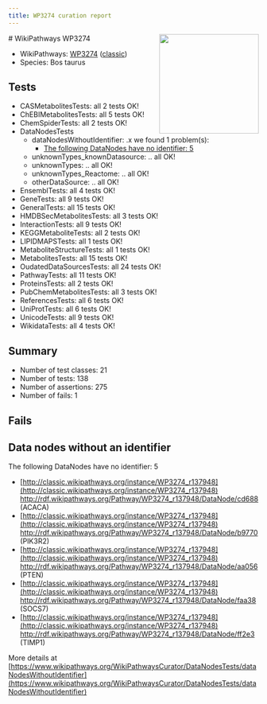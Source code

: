 ```yaml
---
title: WP3274 curation report
---
```


<img style="float: right; width: 200px" src="https://upload.wikimedia.org/wikipedia/commons/thumb/8/83/Wplogo_with_text_500.png/640px-Wplogo_with_text_500.png" />
# WikiPathways WP3274

* WikiPathways: [WP3274](https://wikipathways.org/pathways/WP3274) ([classic](https://classic.wikipathways.org/instance/WP3274))
* Species: Bos taurus
## Tests
* CASMetabolitesTests: all 2 tests OK!
* ChEBIMetabolitesTests: all 5 tests OK!
* ChemSpiderTests: all 2 tests OK!
* DataNodesTests
    * dataNodesWithoutIdentifier: .x we found 1 problem(s):
        * [The following DataNodes have no identifier: 5](#d2d32fa4)
    * unknownTypes_knownDatasource: .. all OK!
    * unknownTypes: .. all OK!
    * unknownTypes_Reactome: .. all OK!
    * otherDataSource: .. all OK!
* EnsemblTests: all 4 tests OK!
* GeneTests: all 9 tests OK!
* GeneralTests: all 15 tests OK!
* HMDBSecMetabolitesTests: all 3 tests OK!
* InteractionTests: all 9 tests OK!
* KEGGMetaboliteTests: all 2 tests OK!
* LIPIDMAPSTests: all 1 tests OK!
* MetaboliteStructureTests: all 1 tests OK!
* MetabolitesTests: all 15 tests OK!
* OudatedDataSourcesTests: all 24 tests OK!
* PathwayTests: all 11 tests OK!
* ProteinsTests: all 2 tests OK!
* PubChemMetabolitesTests: all 3 tests OK!
* ReferencesTests: all 6 tests OK!
* UniProtTests: all 6 tests OK!
* UnicodeTests: all 9 tests OK!
* WikidataTests: all 4 tests OK!


## Summary

* Number of test classes: 21
* Number of tests: 138
* Number of assertions: 275
* Number of fails: 1

## Fails

<a name="d2d32fa4" />

## Data nodes without an identifier

The following DataNodes have no identifier: 5

* [http://classic.wikipathways.org/instance/WP3274_r137948](http://classic.wikipathways.org/instance/WP3274_r137948) http://rdf.wikipathways.org/Pathway/WP3274_r137948/DataNode/cd688 (ACACA)
* [http://classic.wikipathways.org/instance/WP3274_r137948](http://classic.wikipathways.org/instance/WP3274_r137948) http://rdf.wikipathways.org/Pathway/WP3274_r137948/DataNode/b9770 (PIK3R2)
* [http://classic.wikipathways.org/instance/WP3274_r137948](http://classic.wikipathways.org/instance/WP3274_r137948) http://rdf.wikipathways.org/Pathway/WP3274_r137948/DataNode/aa056 (PTEN)
* [http://classic.wikipathways.org/instance/WP3274_r137948](http://classic.wikipathways.org/instance/WP3274_r137948) http://rdf.wikipathways.org/Pathway/WP3274_r137948/DataNode/faa38 (SOCS7)
* [http://classic.wikipathways.org/instance/WP3274_r137948](http://classic.wikipathways.org/instance/WP3274_r137948) http://rdf.wikipathways.org/Pathway/WP3274_r137948/DataNode/ff2e3 (TIMP1)


More details at [https://www.wikipathways.org/WikiPathwaysCurator/DataNodesTests/dataNodesWithoutIdentifier](https://www.wikipathways.org/WikiPathwaysCurator/DataNodesTests/dataNodesWithoutIdentifier)

